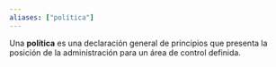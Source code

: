 ```yaml
---
aliases: ["política"]
---
```

Una **política** es una declaración general de principios que presenta la posición de la administración para un área de control definida.